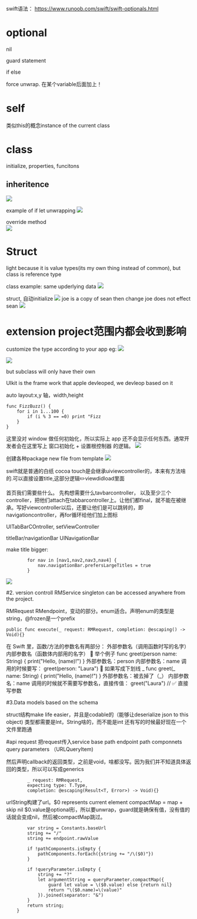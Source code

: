 swift语法： https://www.runoob.com/swift/swift-optionals.html
# optional
nil

guard statement

if else

force unwrap. 在某个variable后面加上！

# self
类似this的概念instance of the current class

# class
initialize, properties, funcitons
## inheritence
![](media/17564191008290/17564198770890.jpg)

example of if let unwrapping
![](media/17564191008290/17564199665489.jpg)

override method\
![](media/17564191008290/17564203346291.jpg)


# Struct
light 
because it is value types(its my own thing instead of common), but class is reference type

class example: same upderlying data
![](media/17564191008290/17564204779636.jpg)

struct, 自动initialize
![](media/17564191008290/17564205361807.jpg)
joe is a copy of sean then change joe does not effect sean
![](media/17564191008290/17564205979796.jpg)



# extension project范围内都会收到影响
customize the type according to your app
eg:
![](media/17564191008290/17564207262350.jpg)


![](media/17564191008290/17564490072877.jpg)

but subclass will only have their own



UIkit is the frame work that apple devleoped, we devleop based on it


auto layout:x,y 轴，width,height

```
func FizzBuzz() {
    for i in 1...100 {
        if (i % 3 == =0) print "Fizz
    }
}
```




这里没对 window 做任何初始化，所以实际上 app 还不会显示任何东西。通常开发者会在这里写上 窗口初始化 + 设置根控制器 的逻辑。
![](media/17564191008290/17565087240333.jpg)

创建各种package
new file from template
![](media/17564191008290/17565862081923.jpg)

swift就是普通的白纸
cocoa touch是会继承uiviewcontroller的，本来有方法啥的.可以直接设置title,这部分逻辑✏️viewdidload里面


首页我们需要些什么。
先构想需要什么tavbarcontroller，
以及至少三个controller，把他们attach在tabbarcontroller上。让他们都final，就不能在被继承。写好viewcontroller以后，还要让他们是可以跳转的，即navigationcontroller，再for循环给他们加上图标


UITabBarCOntroller,
setViewController

titleBar/navigationBar
UINavigationBar

make title bigger:
```
        for nav in [nav1,nav2,nav3,nav4] {
            nav.navigationBar.prefersLargeTitles = true
        }
```

![](media/17564191008290/17565915601398.jpg)


#2. version controll
RMService
singleton can be accessed anywhere from the project.

RMRequest
RMendpoint，变动的部分。enum适合。声明enum的类型是string，@frozen是一个prefix

`public func execute(_ request: RMRequest, completion: @escaping() -> Void){}`

在 Swift 里，函数/方法的参数名有两部分：
外部参数名（调用函数时写的名字）
内部参数名（函数体内部用的名字）
📌 举个例子
func greet(person name: String) {
    print("Hello, \(name)!")
}
外部参数名：person
内部参数名：name
调用的时候要写：
greet(person: "Laura")
📌 如果写成下划线 _
func greet(_ name: String) {
    print("Hello, \(name)!")
}
外部参数名：被去掉了（_）
内部参数名：name
调用的时候就不需要写参数名，直接传值：
greet("Laura")   // ✅ 直接写参数




#3.Data models
based on the schema

struct结构make life easier，并且是codable的（能够让deserialize json to this object)
类型都需要是Int，String啥的，而不能是int
还有写的时候最好现在一个文件里跑通


#api request
把request传入service
base path
endpoint
path componnets
query parameters （URLQueryItem)

然后声明callback的返回类型，之前是void，啥都没写。因为我们并不知道具体返回的类型，所以可以写成generics
```    public func execute<T: Codable>(
        _ request: RMRequest,
        expecting type: T.Type,
        completion: @escaping(Result<T, Error>) -> Void){}
```


urlString构建了url。$0 represents current element
compactMap = map + skip nil
$0.value是optional形，所以要unwrap，guard就是确保有值，没有值的话就会变成nil，然后被compactMap跳过。

```private var urlString: String {
        var string = Constants.baseUrl
        string += "/"
        string += endpoint.rawValue
        
        if !pathComponents.isEmpty {
            pathComponents.forEach({string += "/\($0)"})
        }
        
        if !queryParameter.isEmpty {
            string += "?"
            let argumentString = queryParameter.compactMap({
                guard let value = \($0.value) else {return nil}
                return "\($0.name)=\(value)"
            }).joined(separator: "&")
        }
        return string;
    }

```